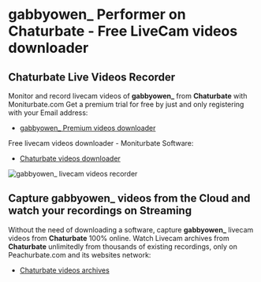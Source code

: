 # gabbyowen_ Performer on Chaturbate - Free LiveCam videos downloader

## Chaturbate Live Videos Recorder

Monitor and record livecam videos of **gabbyowen_** from **Chaturbate** with Moniturbate.com
Get a premium trial for free by just and only registering with your Email address:
* [gabbyowen_ Premium videos downloader](https://moniturbate.com/request-demo-licence-key.html)

Free livecam videos downloader - Moniturbate Software:
* [Chaturbate videos downloader](https://moniturbate.com/moniturbate-download-software.html)

![gabbyowen_ livecam videos recorder](https://peachurnet.com/templates/moniturbate-software.png)


## Capture gabbyowen_ videos from the Cloud and watch your recordings on Streaming

Without the need of downloading a software, capture **gabbyowen_** livecam videos from **Chaturbate** 100% online.
Watch Livecam archives from **Chaturbate** unlimitedly from thousands of existing recordings, only on Peachurbate.com and its websites network:
* [Chaturbate videos archives](https://peachurnet.com/)